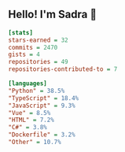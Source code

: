 ## Hello! I'm Sadra 👋

```ini
[stats]
stars-earned = 32
commits = 2470
gists = 4
repositories = 49
repositories-contributed-to = 7

[languages]
"Python" = 38.5%
"TypeScript" = 18.4%
"JavaScript" = 9.3%
"Vue" = 8.5%
"HTML" = 7.2%
"C#" = 3.8%
"Dockerfile" = 3.2%
"Other" = 10.7%
```

<!--
**sadra1f/sadra1f** is a ✨ _special_ ✨ repository because its `README.md` (this file) appears on your GitHub profile.

Here are some ideas to get you started:

- 🔭 I’m currently working on ...
- 🌱 I’m currently learning ...
- 👯 I’m looking to collaborate on ...
- 🤔 I’m looking for help with ...
- 💬 Ask me about ...
- 📫 How to reach me: ...
- 😄 Pronouns: ...
- ⚡ Fun fact: ...
-->
